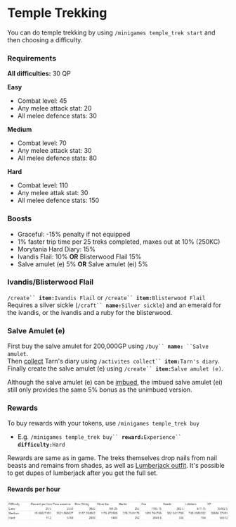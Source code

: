 # Temple Trekking

You can do temple trekking by using `/minigames temple_trek start` and then choosing a difficulty.

### Requirements

**All difficulties:** 30 QP

**Easy**

* Combat level: 45
* Any melee attack stat: 20
* All melee defence stats: 30

**Medium**

* Combat level: 70
* Any melee attack stat: 30
* All melee defence stats: 80

**Hard**

* Combat level: 110
* Any melee attak stat: 30
* All melee defence stats: 150

### Boosts

* Graceful: -15% penalty if not equipped
* 1% faster trip time per 25 treks completed, maxes out at 10% (250KC)
* Morytania Hard Diary: 15%
* Ivandis Flail: 10% **OR** Blisterwood Flail 15%
* Salve amulet (e) 5% **OR** Salve amulet (ei) 5%

### **Ivandis/Blisterwood Flail**

`/create`` `**`item:`**`Ivandis Flail` or `/create`` `**`item:`**`Blisterwood Flail`\
Requires a silver sickle (`/craft`` `**`name:`**`Silver sickle`) and an emerald for the ivandis, or the ivandis and a ruby for the blisterwood.

### Salve Amulet (e)

First buy the salve amulet for 200,000GP using `/buy`` `**`name:`**` ``Salve amulet`.\
Then [collect](../miscellaneous/collecting.md) Tarn's diary using `/activites collect`` `**`item:`**`Tarn's diary`.\
Finally create the salve amulet (e) using `/create`` `**`item:`**`Salve amulet (e)`.

Although the salve amulet (e) can be [imbued](soul-wars.md#imbueables), the imbued salve amulet (ei) still only provides the same 5% bonus as the unimbued version.

### Rewards

To buy rewards with your tokens, use `/minigames temple_trek buy`

* E.g. `/minigames temple_trek buy`` `**`reward:`**`Experience`` `**`difficulty:`**`Hard`

Rewards are same as in game. The treks themselves drop nails from nail beasts and remains from shades, as well as [Lumberjack outfit](https://wiki.oldschool.gg/skills/woodcutting#lumberjack-outfit). It's possible to get dupes of lumberjack after you get the full set.

#### Rewards per hour

![Rewards per hour](<../.gitbook/assets/image (13).png>)
